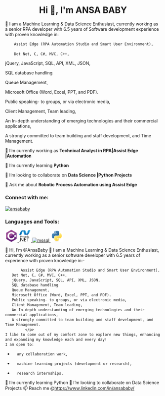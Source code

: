 <h1 align="center">Hi 👋, I'm ANSA BABY</h1>
👀 I am a Machine Learning & Data Science Enthusiast, currently working as a senior RPA developer with 6.5 years of Software development experience with proven knowledge in:
 
 		Assist Edge (RPA Automation Studio and Smart User Environment),
 
 		Dot Net, C, C#, MVC, C++, 
 
 jQuery, JavaScript, SQL, API, XML, JSON,
 
 SQL database handling
 
 Queue Management,
 
 Microsoft Office (Word, Excel, PPT, and PDF).
 
 Public speaking- to groups, or via electronic media,
 
 Client Management, Team leading,
 
 An In-depth understanding of emerging technologies and their commercial applications,
 
 A strongly committed to team building and staff development, and Time Management.

 🔭 I’m currently working as **Technical Analyst in RPA|Assist Edge |Automation**
 
 🌱 I’m currently learning **Python**

  👯 I’m looking to collaborate on **Data Science |Python Projects**

  💬 Ask me about **Robotic Process Automation using Assist Edge**

<h3 align="left">Connect with me:</h3>
<p align="left">
<a href="https://linkedin.com/in/ansababy" target="blank"><img align="center" src="https://raw.githubusercontent.com/rahuldkjain/github-profile-readme-generator/master/src/images/icons/Social/linked-in-alt.svg" alt="ansababy" height="30" width="40" /></a>
</p>

<h3 align="left">Languages and Tools:</h3>
<p align="left"> <a href="https://www.w3schools.com/cs/" target="_blank" rel="noreferrer"> <img src="https://raw.githubusercontent.com/devicons/devicon/master/icons/csharp/csharp-original.svg" alt="csharp" width="40" height="40"/> </a> <a href="https://dotnet.microsoft.com/" target="_blank" rel="noreferrer"> <img src="https://raw.githubusercontent.com/devicons/devicon/master/icons/dot-net/dot-net-original-wordmark.svg" alt="dotnet" width="40" height="40"/> </a> <a href="https://www.microsoft.com/en-us/sql-server" target="_blank" rel="noreferrer"> <img src="https://www.svgrepo.com/show/303229/microsoft-sql-server-logo.svg" alt="mssql" width="40" height="40"/> </a> <a href="https://www.python.org" target="_blank" rel="noreferrer"> <img src="https://raw.githubusercontent.com/devicons/devicon/master/icons/python/python-original.svg" alt="python" width="40" height="40"/> </a> </p>


👋 Hi, I’m @AnsaBaby
👀 I am a Machine Learning & Data Science Enthusiast, currently working as a senior software developer with 6.5 years of experience with proven knowledge in:-

	 	   Assist Edge (RPA Automation Studio and Smart User Environment),
       Dot Net, C, C#, MVC, C++, 
       jQuery, JavaScript, SQL, API, XML, JSON,
       SQL database handling
       Queue Management,
       Microsoft Office (Word, Excel, PPT, and PDF).
       Public speaking- to groups, or via electronic media,
       Client Management, Team leading,
       An In-depth understanding of emerging technologies and their commercial applications,
       A strongly committed to team building and staff development, and Time Management.
			 </p>
    I like to come out of my comfort zone to explore new things, enhancing and expanding my knowledge each and every day! 
    I am open to:
-       any collaboration work,
-       machine learning projects (development or research),
-       research internships.
🌱 I’m currently learning Python
💞️ I’m looking to collaborate on Data Science Projects
📫 Reach me @https://www.linkedin.com/in/ansababy/

<!---
AnsaBaby/AnsaBaby is a ✨ special ✨ repository because its `README.md` (this file) appears on your GitHub profile.
You can click the Preview link to take a look at your changes.
--->
